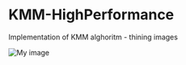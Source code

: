 # KMM-HighPerformance
Implementation of KMM alghoritm - thining images

![My image](https://github.com/michasacuer/KMM-HighPerformance/blob/master/kmm.PNG)
